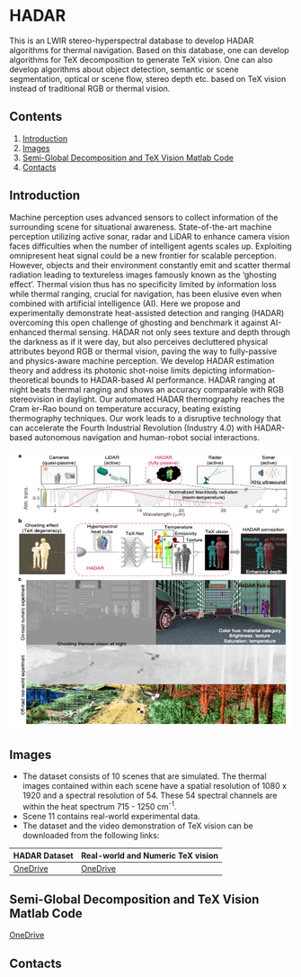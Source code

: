 # HADAR
This is an LWIR stereo-hyperspectral database to develop HADAR algorithms for thermal navigation. Based on this database, one can develop algorithms for TeX decomposition to generate TeX vision. One can also develop algorithms about object detection, semantic or scene segmentation, optical or scene flow, stereo depth etc. based on TeX vision instead of traditional RGB or thermal vision.

## Contents

1. [Introduction](#introduction)
2. [Images](#Images)
3. [Semi-Global Decomposition and TeX Vision Matlab Code](#Semi-Global-Decomposition-and-TeX-Vision-Matlab-Code)
4. [Contacts](#contacts)

## Introduction

Machine perception uses advanced sensors to collect information of the surrounding scene for situational awareness. State-of-the-art machine perception  utilizing active sonar, radar and LiDAR to enhance camera vision faces difficulties when the number of intelligent agents scales up. Exploiting omnipresent heat signal could be a new frontier for scalable perception. However, objects and their environment constantly emit and scatter thermal radiation leading to textureless images famously known as the ‘ghosting effect’. Thermal vision thus has no specificity limited by information loss while thermal ranging, crucial for navigation, has been elusive even when combined with artificial intelligence (AI). Here we propose and experimentally demonstrate heat-assisted detection and ranging (HADAR) overcoming this open challenge of ghosting and benchmark it against AI-enhanced thermal sensing. HADAR not only sees texture and depth through the darkness as if it were day, but also perceives decluttered physical attributes beyond RGB or thermal vision, paving the way to fully-passive and physics-aware machine perception. We develop HADAR estimation theory and address its photonic shot-noise limits depicting information-theoretical bounds to HADAR-based AI performance. HADAR ranging at night beats thermal ranging and shows an accuracy comparable with RGB stereovision in daylight. Our automated HADAR thermography reaches the Cram ́er-Rao bound on temperature accuracy, beating existing thermography techniques. Our work leads to a disruptive technology that can accelerate the Fourth Industrial Revolution (Industry 4.0) with HADAR-based autonomous navigation and human-robot social interactions.

<p align="center">
  <img src="https://github.com/FanglinBao/HADAR/blob/main/Fig1.png" alt="Sublime's custom image"/>
</p>

## Images

- The dataset consists of 10 scenes that are simulated. The thermal images contained within each scene have a spatial resolution of 1080 x 1920 and a spectral resolution of 54. These 54 spectral channels are within the heat spectrum 715 - 1250 cm<sup>-1</sup>. 
- Scene 11 contains real-world experimental data.
- The dataset and the video demonstration of TeX vision can be downloaded from the following links:

| HADAR Dataset |  Real-world and Numeric TeX vision|
|---|---|
|[OneDrive](https://purdue0-my.sharepoint.com/personal/baof_purdue_edu/_layouts/15/onedrive.aspx?ga=1&id=%2Fpersonal%2Fbaof%5Fpurdue%5Fedu%2FDocuments%2FHADAR%2FHADAR%20database)|[OneDrive](https://purdue0-my.sharepoint.com/personal/baof_purdue_edu/_layouts/15/onedrive.aspx?ga=1&id=%2Fpersonal%2Fbaof%5Fpurdue%5Fedu%2FDocuments%2FHADAR%2FReal%2Dworld%20and%20numeric%20TeX%20vision%20video%20demonstrations%20at%20night)|[OneDrive]

## Semi-Global Decomposition and TeX Vision Matlab Code
[OneDrive](https://purdue0-my.sharepoint.com/personal/baof_purdue_edu/_layouts/15/onedrive.aspx?ga=1&id=%2Fpersonal%2Fbaof%5Fpurdue%5Fedu%2FDocuments%2FHADAR%2FSGD%5Fand%5FTeX%5Fvision%5Fmatlab%5Fcode%5Fpackage)


## Contacts

